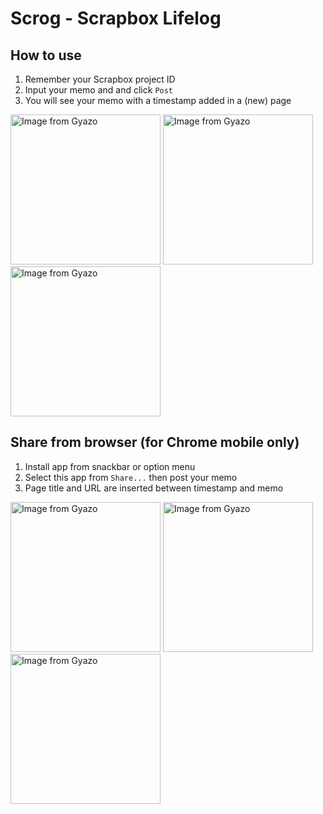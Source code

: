 # Scrog - Scrapbox Lifelog

## How to use

1. Remember your Scrapbox project ID
2. Input your memo and and click `Post`
3. You will see your memo with a timestamp added in a (new) page

<p>
  <a href="https://gyazo.com/30072e82a3b0967cff2d8f364b4a1977"><img src="https://i.gyazo.com/30072e82a3b0967cff2d8f364b4a1977.png" alt="Image from Gyazo" width="240"/></a>
  <a href="https://gyazo.com/13ce723866fa8510ae25c8617373ab1e"><img src="https://i.gyazo.com/13ce723866fa8510ae25c8617373ab1e.png" alt="Image from Gyazo" width="240"/></a>
  <a href="https://gyazo.com/98fb493e41066ead98336325ad0b0054"><img src="https://i.gyazo.com/98fb493e41066ead98336325ad0b0054.png" alt="Image from Gyazo" width="240"/></a>
</p>

## Share from browser (for Chrome mobile only)

1. Install app from snackbar or option menu
2. Select this app from `Share...` then post your memo
3. Page title and URL are inserted between timestamp and memo

<p>
  <a href="https://gyazo.com/033e9b935a26cdeb4a845217286f6829"><img src="https://i.gyazo.com/033e9b935a26cdeb4a845217286f6829.png" alt="Image from Gyazo" width="240"/></a>
  <a href="https://gyazo.com/bcd4b81b1f5c9f7b067802d2d9439995"><img src="https://i.gyazo.com/bcd4b81b1f5c9f7b067802d2d9439995.png" alt="Image from Gyazo" width="240"/></a>
  <a href="https://gyazo.com/42ce15073a4799931472c65d801917bf"><img src="https://i.gyazo.com/42ce15073a4799931472c65d801917bf.png" alt="Image from Gyazo" width="240"/></a>
</p>
